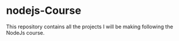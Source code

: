 # nodejs-Course
This repository contains all the projects I will be making following the NodeJs course.
